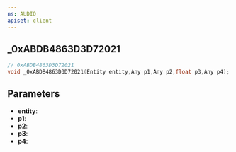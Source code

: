 ```yaml
---
ns: AUDIO
apiset: client
---
```

## _0xABDB4863D3D72021

```c
// 0xABDB4863D3D72021
void _0xABDB4863D3D72021(Entity entity,Any p1,Any p2,float p3,Any p4);
```


## Parameters
* **entity**:
* **p1**:
* **p2**:
* **p3**:
* **p4**:



